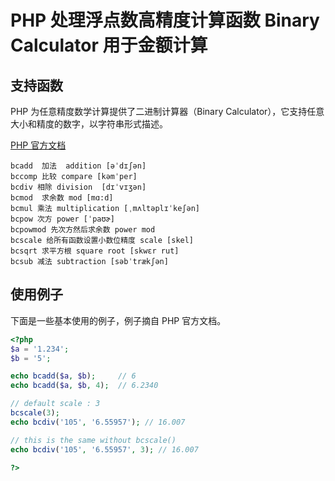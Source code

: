 # PHP 处理浮点数高精度计算函数 Binary Calculator 用于金额计算

## 支持函数

PHP 为任意精度数学计算提供了二进制计算器（Binary Calculator），它支持任意大小和精度的数字，以字符串形式描述。

[PHP 官方文档](http://php.net/manual/en/ref.bc.php)

```
bcadd  加法  addition [əˈdɪʃən]
bccomp 比较 compare [kəmˈper] 
bcdiv 相除 division  [dɪˈvɪʒən] 
bcmod  求余数 mod [mɑ:d]
bcmul 乘法 multiplication [ˌmʌltəplɪˈkeʃən]
bcpow 次方 power [ˈpaʊɚ]
bcpowmod 先次方然后求余数 power mod
bcscale 给所有函数设置小数位精度 scale [skel]
bcsqrt 求平方根 square root [skwɛr rut] 
bcsub 减法 subtraction [səbˈtrækʃən]
```

## 使用例子

下面是一些基本使用的例子，例子摘自 PHP 官方文档。

```php
<?php
$a = '1.234';
$b = '5';

echo bcadd($a, $b);     // 6
echo bcadd($a, $b, 4);  // 6.2340

// default scale : 3
bcscale(3);
echo bcdiv('105', '6.55957'); // 16.007

// this is the same without bcscale()
echo bcdiv('105', '6.55957', 3); // 16.007

?>
```
